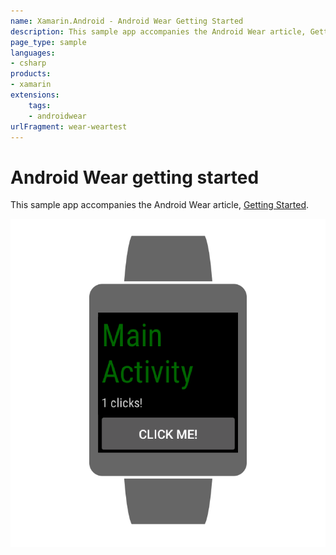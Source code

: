 ```yaml
---
name: Xamarin.Android - Android Wear Getting Started
description: This sample app accompanies the Android Wear article, Getting Started.
page_type: sample
languages:
- csharp
products:
- xamarin
extensions:
    tags:
    - androidwear
urlFragment: wear-weartest
---
```

# Android Wear getting started

This sample app accompanies the Android Wear article,
[Getting Started](https://docs.microsoft.com/xamarin/android/wear/get-started/).

![Android Wear on a watch](Screenshots/screenshot.png)
